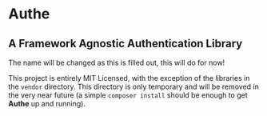 # Authe
## A Framework Agnostic Authentication Library

The name will be changed as this is filled out, this will do for now!

This project is entirely MIT Licensed, with the exception of the libraries in 
the ````vendor```` directory. This directory is only temporary and will be 
removed in the very near future (a simple ````composer install```` should be 
enough to get **Authe** up and running).